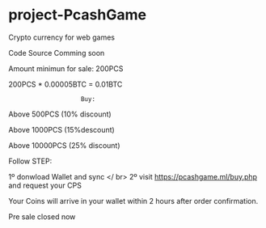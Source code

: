 # project-PcashGame
Crypto currency for web games

Code Source Comming soon

Amount minimun for sale: 200PCS

200PCS * 0.00005BTC = 0.01BTC<p>

                        Buy:

Above 500PCS (10% discount)<p>
Above 1000PCS (15%descount)<p>
Above 10000PCS (25% discount)<p>

Follow STEP:<p>
1º donwload Wallet and sync </ br>
2º visit https://pcashgame.ml/buy.php and request your CPS<p>

Your Coins will arrive in your wallet within 2 hours after order confirmation.<p>

<p><p>
Pre sale closed now
